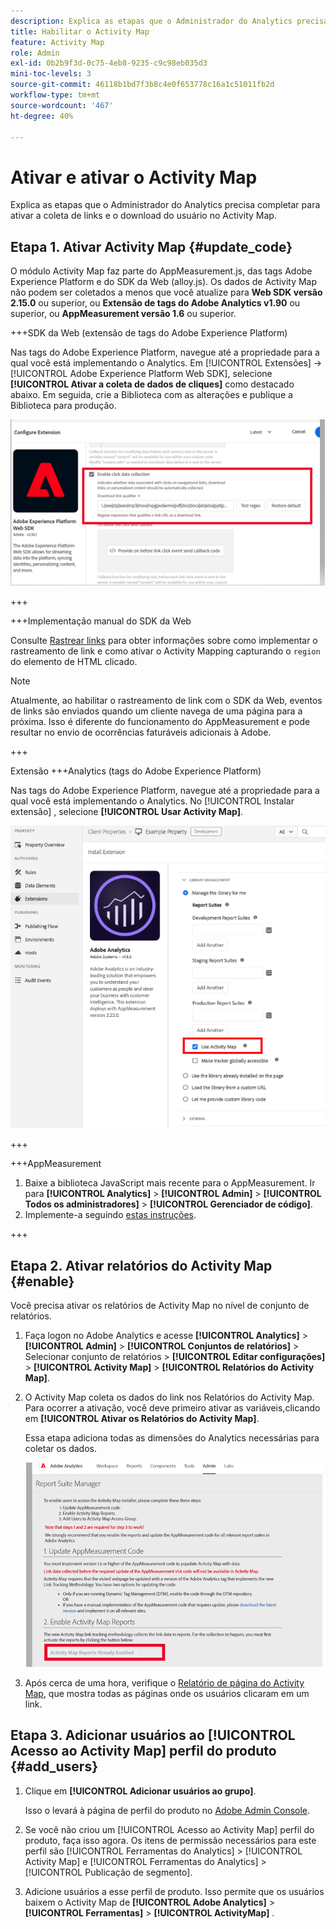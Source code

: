 ```yaml
---
description: Explica as etapas que o Administrador do Analytics precisa completar para ativar a coleta de links e o download do usuário no Activity Map.
title: Habilitar o Activity Map
feature: Activity Map
role: Admin
exl-id: 0b2b9f3d-0c75-4eb8-9235-c9c98eb035d3
mini-toc-levels: 3
source-git-commit: 46118b1bd7f3b8c4e0f653778c16a1c51011fb2d
workflow-type: tm+mt
source-wordcount: '467'
ht-degree: 40%

---
```



# Ativar e ativar o Activity Map

Explica as etapas que o Administrador do Analytics precisa completar para ativar a coleta de links e o download do usuário no Activity Map.

## Etapa 1. Ativar Activity Map {#update_code}

O módulo Activity Map faz parte do AppMeasurement.js, das tags Adobe Experience Platform e do SDK da Web (alloy.js). Os dados de Activity Map não podem ser coletados a menos que você atualize para **Web SDK versão 2.15.0** ou superior, ou **Extensão de tags do Adobe Analytics v1.90** ou superior, ou **AppMeasurement versão 1.6** ou superior.

+++SDK da Web (extensão de tags do Adobe Experience Platform)

Nas tags do Adobe Experience Platform, navegue até a propriedade para a qual você está implementando o Analytics. Em [!UICONTROL Extensões] -> [!UICONTROL Adobe Experience Platform Web SDK], selecione **[!UICONTROL Ativar a coleta de dados de cliques]** como destacado abaixo. Em seguida, crie a Biblioteca com as alterações e publique a Biblioteca para produção.

![](assets/web_sdk.png)

+++

+++Implementação manual do SDK da Web

Consulte [Rastrear links](https://experienceleague.adobe.com/docs/experience-platform/edge/data-collection/track-links.html?lang=pt-BR) para obter informações sobre como implementar o rastreamento de link e como ativar o Activity Mapping capturando o `region` do elemento de HTML clicado.

>[!NOTE]
>
>Atualmente, ao habilitar o rastreamento de link com o SDK da Web, eventos de links são enviados quando um cliente navega de uma página para a próxima. Isso é diferente do funcionamento do AppMeasurement e pode resultar no envio de ocorrências faturáveis adicionais à Adobe.

+++

Extensão +++Analytics (tags do Adobe Experience Platform)

Nas tags do Adobe Experience Platform, navegue até a propriedade para a qual você está implementando o Analytics. No [!UICONTROL Instalar extensão] , selecione **[!UICONTROL Usar Activity Map]**.

![](assets/aa_extension.png)

+++

+++AppMeasurement

1. Baixe a biblioteca JavaScript mais recente para o AppMeasurement.
Ir para **[!UICONTROL Analytics]** > **[!UICONTROL Admin]** > **[!UICONTROL Todos os administradores]** > **[!UICONTROL Gerenciador de código]**.
1. Implemente-a seguindo [estas instruções](https://experienceleague.adobe.com/docs/analytics/implementation/js/overview.html?lang=pt-BR).

+++

## Etapa 2. Ativar relatórios do Activity Map {#enable}

Você precisa ativar os relatórios de Activity Map no nível de conjunto de relatórios.

1. Faça logon no Adobe Analytics e acesse  **[!UICONTROL Analytics]** > **[!UICONTROL Admin]** > **[!UICONTROL Conjuntos de relatórios]** > Selecionar conjunto de relatórios > **[!UICONTROL Editar configurações]** > **[!UICONTROL Activity Map]** > **[!UICONTROL Relatórios do Activity Map]**.

1. O Activity Map coleta os dados do link nos Relatórios do Activity Map. Para ocorrer a ativação, você deve primeiro ativar as variáveis, &#x200B;&#x200B;clicando em **[!UICONTROL Ativar os Relatórios do Activity Map]**.

   Essa etapa adiciona todas as dimensões do Analytics necessárias para coletar os dados.

   ![](assets/enable.png)

1. Após cerca de uma hora, verifique o [Relatório de página do Activity Map](/help/analyze/activity-map/activitymap-reporting-analytics.md), que mostra todas as páginas onde os usuários clicaram em um link.

## Etapa 3. Adicionar usuários ao [!UICONTROL Acesso ao Activity Map] perfil do produto {#add_users}

1. Clique em **[!UICONTROL Adicionar usuários ao grupo]**.

   Isso o levará à página de perfil do produto no [Adobe Admin Console](https://adminconsole.adobe.com/E2F05B3B52F54D2E0A490D44@AdobeOrg/overview).

1. Se você não criou um [!UICONTROL Acesso ao Activity Map] perfil do produto, faça isso agora. Os itens de permissão necessários para este perfil são [!UICONTROL Ferramentas do Analytics] > [!UICONTROL Activity Map] e [!UICONTROL Ferramentas do Analytics] > [!UICONTROL Publicação de segmento].

1. Adicione usuários a esse perfil de produto. Isso permite que os usuários baixem o Activity Map de  **[!UICONTROL Adobe Analytics]** > **[!UICONTROL Ferramentas]** > **[!UICONTROL ActivityMap]** .

